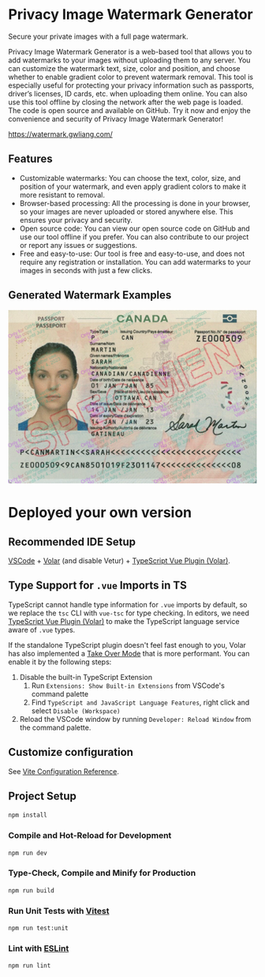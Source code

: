 # Privacy Image Watermark Generator

Secure your private images with a full page watermark.

Privacy Image Watermark Generator is a web-based tool that allows you to add watermarks to your images without uploading them to any server. You can customize the watermark text, size, color and position, and choose whether to enable gradient color to prevent watermark removal. This tool is especially useful for protecting your privacy information such as passports, driver’s licenses, ID cards, etc. when uploading them online. You can also use this tool offline by closing the network after the web page is loaded. The code is open source and available on GitHub. Try it now and enjoy the convenience and security of Privacy Image Watermark Generator!

https://watermark.gwliang.com/

## Features
* Customizable watermarks: You can choose the text, color, size, and position of your watermark, and even apply gradient colors to make it more resistant to removal.
* Browser-based processing: All the processing is done in your browser, so your images are never uploaded or stored anywhere else. This ensures your privacy and security.
* Open source code: You can view our open source code on GitHub and use our tool offline if you prefer. You can also contribute to our project or report any issues or suggestions.
* Free and easy-to-use: Our tool is free and easy-to-use, and does not require any registration or installation. You can add watermarks to your images in seconds with just a few clicks.

## Generated Watermark Examples
![](/img/watermark.png)


# Deployed your own version

## Recommended IDE Setup

[VSCode](https://code.visualstudio.com/) + [Volar](https://marketplace.visualstudio.com/items?itemName=Vue.volar) (and disable Vetur) + [TypeScript Vue Plugin (Volar)](https://marketplace.visualstudio.com/items?itemName=Vue.vscode-typescript-vue-plugin).

## Type Support for `.vue` Imports in TS

TypeScript cannot handle type information for `.vue` imports by default, so we replace the `tsc` CLI with `vue-tsc` for type checking. In editors, we need [TypeScript Vue Plugin (Volar)](https://marketplace.visualstudio.com/items?itemName=Vue.vscode-typescript-vue-plugin) to make the TypeScript language service aware of `.vue` types.

If the standalone TypeScript plugin doesn't feel fast enough to you, Volar has also implemented a [Take Over Mode](https://github.com/johnsoncodehk/volar/discussions/471#discussioncomment-1361669) that is more performant. You can enable it by the following steps:

1. Disable the built-in TypeScript Extension
    1) Run `Extensions: Show Built-in Extensions` from VSCode's command palette
    2) Find `TypeScript and JavaScript Language Features`, right click and select `Disable (Workspace)`
2. Reload the VSCode window by running `Developer: Reload Window` from the command palette.

## Customize configuration

See [Vite Configuration Reference](https://vitejs.dev/config/).

## Project Setup

```sh
npm install
```

### Compile and Hot-Reload for Development

```sh
npm run dev
```

### Type-Check, Compile and Minify for Production

```sh
npm run build
```

### Run Unit Tests with [Vitest](https://vitest.dev/)

```sh
npm run test:unit
```

### Lint with [ESLint](https://eslint.org/)

```sh
npm run lint
```
